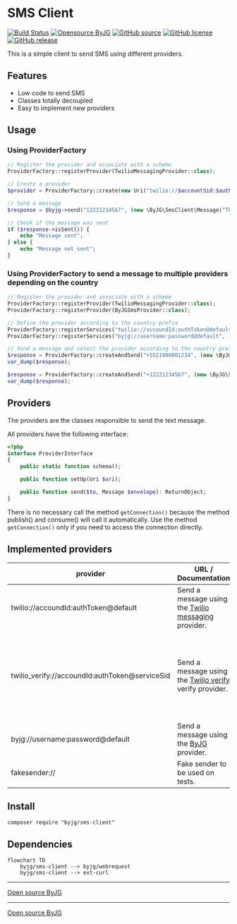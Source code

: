 # SMS Client

[![Build Status](https://github.com/byjg/php-sms-client/actions/workflows/phpunit.yml/badge.svg?branch=main)](https://github.com/byjg/php-sms-client/actions/workflows/phpunit.yml)
[![Opensource ByJG](https://img.shields.io/badge/opensource-byjg-success.svg)](http://opensource.byjg.com)
[![GitHub source](https://img.shields.io/badge/Github-source-informational?logo=github)](https://github.com/byjg/php-sms-client/)
[![GitHub license](https://img.shields.io/github/license/byjg/php-sms-client.svg)](https://opensource.byjg.com/opensource/licensing.html)
[![GitHub release](https://img.shields.io/github/release/byjg/php-sms-client.svg)](https://github.com/byjg/php-sms-client/releases/)

This is a simple client to send SMS using different providers.

## Features

* Low code to send SMS
* Classes totally decoupled
* Easy to implement new providers

## Usage

### Using ProviderFactory

```php
// Register the provider and associate with a scheme
ProviderFactory::registerProvider(TwilioMessagingProvider::class);

// Create a provider
$provider = ProviderFactory::create(new Uri("twilio://$accountSid:$authToken@default"));

// Send a message
$response = $byjg->send("12221234567", (new \ByJG\SmsClient\Message("This is a test message")->withSender("+12223217654"));

// Check if the message was sent
if ($response->isSent()) {
    echo "Message sent";
} else {
    echo "Message not sent";
}
```

### Using ProviderFactory to send a message to multiple providers depending on the country


```php
// Register the provider and associate with a scheme
ProviderFactory::registerProvider(TwilioMessagingProvider::class);
ProviderFactory::registerProvider(ByJGSmsProvider::class);

// Define the provider according to the country prefix
ProviderFactory::registerServices("twilio://accoundId:authToken@default", ["+1"]);
ProviderFactory::registerServices("byjg://username:password@default", ["+55"]);

// Send a message and select the provider according to the country prefix
$response = ProviderFactory::createAndSend("+5521900001234", (new \ByJG\SmsClient\Message("This is a test message")));
var_dump($response);

$response = ProviderFactory::createAndSend("+12221234567", (new \ByJG\SmsClient\Message("This is a test message"))->withSender("+12223217654"));
var_dump($response);
```

## Providers

The providers are the classes responsible to send the text message.

All providers have the following interface:

```php
<?php
interface ProviderInterface
{
    public static function schema();

    public function setUp(Uri $uri);

    public function send($to, Message $envelope): ReturnObject;
}
```

There is no necessary call the method `getConnection()` because the method publish() and consume() will call it automatically.
Use the method `getConnection()` only if you need to access the connection directly.

## Implemented providers

| provider                                       | URL / Documentation                                                                                               | Specifics                                                                                                                     |
|------------------------------------------------|-------------------------------------------------------------------------------------------------------------------|-------------------------------------------------------------------------------------------------------------------------------|
| twilio://accoundId:authToken@default           | Send a message using the [Twilio messaging](https://www.twilio.com/en-us/messaging/channels/sms) provider.        | Message object requires `withSender` to set.                                                                                  | 
| twilio_verify://accoundId:authToken@serviceSid | Send a message using the [Twilio verify](https://www.twilio.com/en-us/trusted-activation/verify) verify provider. | Message with empty body send the SMS with the OTP code. To validate the received OTP, needs to pass it to the `Message::body` |
| byjg://username:password@default               | Send a message using the [ByJG](https://www.byjg.com.br/) provider.                                               | Only Brazil.                                                                                                                  |
| fakesender://                                  | Fake sender to be used on tests.                                                                                  | Only for tests. Do not send messages.                                                                                         |

## Install

```shell
composer require "byjg/sms-client"
```

## Dependencies

```mermaid  
flowchart TD  
    byjg/sms-client --> byjg/webrequest
    byjg/sms-client --> ext-curl
```

----  
[Open source ByJG](http://opensource.byjg.com)

----
[Open source ByJG](http://opensource.byjg.com)
